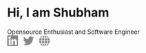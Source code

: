 <h1>Hi, I am Shubham</h1>
<span>Opensource Enthusiast and Software Engineer</span>

<br />

<div>
  <a href=""><img src="./icons/linkedin.svg" width="25px"/></a>
  &nbsp;
  <a href=""><img src="./icons/twitter.svg" width="25px"/></a>
  &nbsp;
  <a href=""><img src="./icons/world.svg" width="25px"/></a>
</div>
